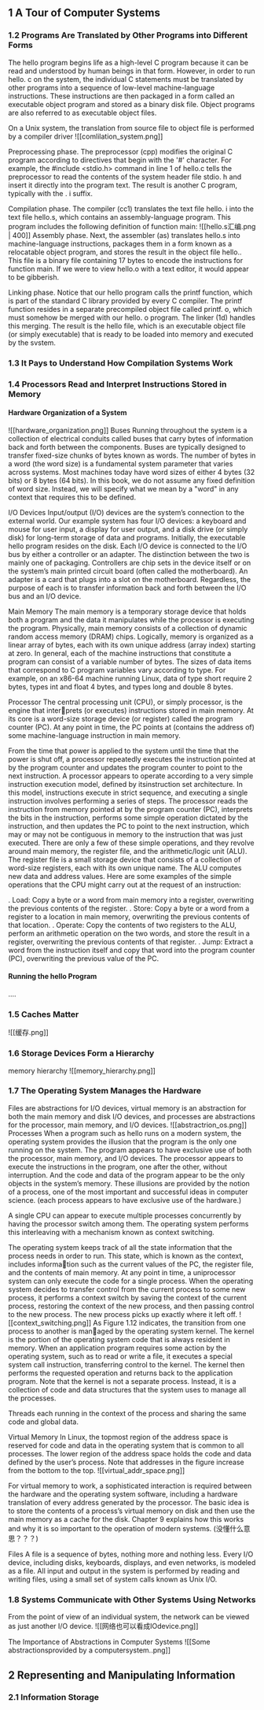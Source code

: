 ## 1 A Tour of Computer Systems
### 1.2 Programs Are Translated by Other Programs into Different Forms

The hello program begins life as a high-level C program because it can be read and understood by human beings in that form. However, in order to run hello. c on the system, the individual C statements must be translated by other programs into a sequence of low-level machine-language instructions. These instructions are then packaged in a form called an executable object program and stored as a binary disk file. Object programs are also referred to as executable object files.

On a Unix system, the translation from source file to object file is performed by a compiler driver
![[comlilation_system.png]]

Preprocessing phase. The preprocessor (cpp) modifies the original C program according to directives that begin with the '#' character. For example, the #include <stdio.h> command in line 1 of hello.c tells the preprocessor to read the contents of the system header file stdio. h and insert it directly into the program text. The result is another C program, typically with the . i suffix.

Compilation phase. The compiler (cc1) translates the text file hello. i into the text file hello.s, which contains an assembly-language program. This program includes the following definition of function main:
![[hello.s汇编.png | 400]]
Assembly phase. Next, the assembler (as) translates hello.s into machine-language instructions, packages them in a form known as a relocatable object program, and stores the result in the object file hello.. This file is a binary file containing 17 bytes to encode the instructions for function main. If we were to view hello.o with a text editor, it would appear to be gibberish.

Linking phase. Notice that our hello program calls the printf function, which is part of the standard C library provided by every C compiler. The printf function resides in a separate precompiled object file called printf. o, which must somehow be merged with our hello. o program. The linker (1d) handles this merging. The result is the hello file, which is an executable object file (or simply executable) that is ready to be loaded into memory and executed by the svstem.

### 1.3 It Pays to Understand How Compilation Systems Work

### 1.4 Processors Read and Interpret Instructions Stored in Memory

#### Hardware Organization of a System
![[hardware_organization.png]]
Buses
Running throughout the system is a collection of electrical conduits called buses that carry bytes of information back and forth between the components. Buses are typically designed to transfer fixed-size chunks of bytes known as words. The number of bytes in a word (the word size) is a fundamental system parameter that varies across systems. Most machines today have word sizes of either 4 bytes (32 bits) or 8 bytes (64 bits). In this book, we do not assume any fixed definition of word size. Instead, we will specify what we mean by a "word" in any context that requires this to be defined.

I/O Devices
Input/output (I/O) devices are the system’s connection to the external world. Our
example system has four I/O devices: a keyboard and mouse for user input, a
display for user output, and a disk drive (or simply disk) for long-term storage of
data and programs. Initially, the executable hello program resides on the disk.
Each I/O device is connected to the I/O bus by either a controller or an adapter.
The distinction between the two is mainly one of packaging. Controllers are chip
sets in the device itself or on the system’s main printed circuit board (often called
the motherboard). An adapter is a card that plugs into a slot on the motherboard.
Regardless, the purpose of each is to transfer information back and forth between
the I/O bus and an I/O device.

Main Memory
The main memory is a temporary storage device that holds both a program and
the data it manipulates while the processor is executing the program. Physically,
main memory consists of a collection of dynamic random access memory (DRAM)
chips. Logically, memory is organized as a linear array of bytes, each with its own
unique address (array index) starting at zero. In general, each of the machine
instructions that constitute a program can consist of a variable number of bytes.
The sizes of data items that correspond to C program variables vary according
to type. For example, on an x86-64 machine running Linux, data of type short
require 2 bytes, types int and float 4 bytes, and types long and double 8 bytes.

Processor
The central processing unit (CPU), or simply processor, is the engine that interprets (or executes) instructions stored in main memory. At its core is a word-size
storage device (or register) called the program counter (PC). At any point in time,
the PC points at (contains the address of) some machine-language instruction in
main memory.  

From the time that power is applied to the system until the time that the
power is shut off, a processor repeatedly executes the instruction pointed at by the
program counter and updates the program counter to point to the next instruction.
A processor appears to operate according to a very simple instruction execution
model, defined by itsinstruction set architecture. In this model, instructions execute
in strict sequence, and executing a single instruction involves performing a series
of steps. The processor reads the instruction from memory pointed at by the
program counter (PC), interprets the bits in the instruction, performs some simple
operation dictated by the instruction, and then updates the PC to point to the next
instruction, which may or may not be contiguous in memory to the instruction that
was just executed.
There are only a few of these simple operations, and they revolve around
main memory, the register file, and the arithmetic/logic unit (ALU). The register
file is a small storage device that consists of a collection of word-size registers, each
with its own unique name. The ALU computes new data and address values. Here
are some examples of the simple operations that the CPU might carry out at the
request of an instruction:

. Load: Copy a byte or a word from main memory into a register, overwriting
the previous contents of the register.
. Store: Copy a byte or a word from a register to a location in main memory,
overwriting the previous contents of that location.
. Operate: Copy the contents of two registers to the ALU, perform an arithmetic
operation on the two words, and store the result in a register, overwriting the
previous contents of that register.
. Jump: Extract a word from the instruction itself and copy that word into the
program counter (PC), overwriting the previous value of the PC.

#### Running the hello Program
....

### 1.5 Caches Matter
![[缓存.png]]
### 1.6 Storage Devices Form a Hierarchy
memory hierarchy
![[memory_hierarchy.png]]
###  1.7 The Operating System Manages the Hardware
Files are abstractions for I/O devices, virtual memory is an abstraction for both the main memory and disk I/O devices, and processes are abstractions for the processor, main memory, and I/O devices. 
![[abstractrion_os.png]]
Processes
When a program such as hello runs on a modern system, the operating system
provides the illusion that the program is the only one running on the system. The
program appears to have exclusive use of both the processor, main memory, and
I/O devices. The processor appears to execute the instructions in the program, one
after the other, without interruption. And the code and data of the program appear
to be the only objects in the system’s memory. These illusions are provided by the
notion of a process, one of the most important and successful ideas in computer
science. (each process appears to have exclusive use of the hardware.)

A single CPU can appear to execute multiple processes concurrently by having the
processor switch among them. The operating system performs this interleaving
with a mechanism known as context switching. 

The operating system keeps track of all the state information that the process
needs in order to run. This state, which is known as the context, includes information such as the current values of the PC, the register file, and the contents of main
memory. At any point in time, a uniprocessor system can only execute the code
for a single process. When the operating system decides to transfer control from
the current process to some new process, it performs a context switch by saving
the context of the current process, restoring the context of the new process, and then passing control to the new process. The new process picks up exactly where
it left off.
![[context_switching.png]]
As Figure 1.12 indicates, the transition from one process to another is managed by the operating system kernel. The kernel is the portion of the operating
system code that is always resident in memory. When an application program
requires some action by the operating system, such as to read or write a file, it
executes a special system call instruction, transferring control to the kernel. The
kernel then performs the requested operation and returns back to the application
program. Note that the kernel is not a separate process. Instead, it is a collection
of code and data structures that the system uses to manage all the processes.

Threads
each running in the context of the process and sharing the same code and global
data.

Virtual Memory
In Linux, the topmost region of the address space is reserved for code and data
in the operating system that is common to all processes. The lower region of the
address space holds the code and data defined by the user’s process. Note that
addresses in the figure increase from the bottom to the top.
![[virtual_addr_space.png]]

For virtual memory to work, a sophisticated interaction is required between
the hardware and the operating system software, including a hardware translation
of every address generated by the processor. The basic idea is to store the contents
of a process’s virtual memory on disk and then use the main memory as a cache
for the disk. Chapter 9 explains how this works and why it is so important to the
operation of modern systems.  (没懂什么意思？？？)

Files
A file is a sequence of bytes, nothing more and nothing less. Every I/O device,
including disks, keyboards, displays, and even networks, is modeled as a file. All
input and output in the system is performed by reading and writing files, using a
small set of system calls known as Unix I/O.

### 1.8 Systems Communicate with Other Systems Using Networks
From the point of view of an individual system, the network can be viewed as just another I/O device.
![[网络也可以看成IOdevice.png]]

The Importance of Abstractions in Computer Systems
![[Some abstractionsprovided by a computersystem..png]]

## 2 Representing and Manipulating Information
### 2.1 Information Storage




